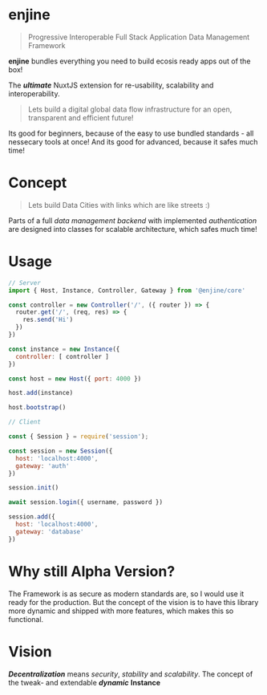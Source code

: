 # enjine

> Progressive Interoperable Full Stack Application Data Management Framework

**enjine** bundles everything you need to build ecosis ready apps out of the box!

The ***ultimate*** NuxtJS extension for re-usability, scalability and interoperability.  

> Lets build a digital global data flow infrastructure for an open, transparent and efficient future!

Its good for beginners, because of the easy to use bundled standards - all nessecary tools at once! And its good for advanced, because it safes much time!


# Concept


> Lets build Data Cities with links which are like streets :)

Parts of a full *data management backend* with implemented *authentication* are designed into classes for scalable architecture, which safes much time!

# Usage

```js
// Server
import { Host, Instance, Controller, Gateway } from '@enjine/core'

const controller = new Controller('/', ({ router }) => {
  router.get('/', (req, res) => {
    res.send('Hi')
  })
})

const instance = new Instance({
  controller: [ controller ]
})

const host = new Host({ port: 4000 })

host.add(instance)

host.bootstrap()

```

```js
// Client

const { Session } = require('session');

const session = new Session({
  host: 'localhost:4000',
  gateway: 'auth'
})

session.init()

await session.login({ username, password })

session.add({
  host: 'localhost:4000',
  gateway: 'database'
})
```


# Why still Alpha Version?

The Framework is as secure as modern standards are, so I would use it ready for the production. But the concept of the vision is to have this library more dynamic and shipped with more features, which makes this so functional.

# Vision

***Decentralization*** means *security*, *stability* and *scalability*. The concept of the tweak- and extendable ***dynamic*** **Instance**
